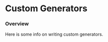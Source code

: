 # Custom Generators
### Overview

Here is some info on writing custom generators.

<docmeta name="uniqueID" value="customGenerators22840">
<docmeta name="displayName" value="Custom Generators">
